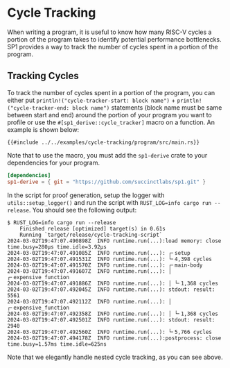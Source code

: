 # Cycle Tracking

When writing a program, it is useful to know how many RISC-V cycles a portion of the program takes to identify potential performance bottlenecks. SP1 provides a way to track the number of cycles spent in a portion of the program.

## Tracking Cycles

To track the number of cycles spent in a portion of the program, you can either put `println!("cycle-tracker-start: block name")` + `println!("cycle-tracker-end: block name")` statements (block name must be same between start and end) around the portion of your program you want to profile or use the `#[sp1_derive::cycle_tracker]` macro on a function. An example is shown below:

```rust,noplayground
{{#include ../../examples/cycle-tracking/program/src/main.rs}}
```

Note that to use the macro, you must add the `sp1-derive` crate to your dependencies for your program.

```toml
[dependencies]
sp1-derive = { git = "https://github.com/succinctlabs/sp1.git" }
```

In the script for proof generation, setup the logger with `utils::setup_logger()` and run the script with `RUST_LOG=info cargo run --release`. You should see the following output:

```
$ RUST_LOG=info cargo run --release
    Finished release [optimized] target(s) in 0.61s
    Running `target/release/cycle-tracking-script`
2024-03-02T19:47:07.490898Z  INFO runtime.run(...):load memory: close time.busy=280µs time.idle=3.92µs
2024-03-02T19:47:07.491085Z  INFO runtime.run(...): ┌╴setup
2024-03-02T19:47:07.491531Z  INFO runtime.run(...): └╴4,398 cycles
2024-03-02T19:47:07.491570Z  INFO runtime.run(...): ┌╴main-body
2024-03-02T19:47:07.491607Z  INFO runtime.run(...): │ ┌╴expensive_function
2024-03-02T19:47:07.491886Z  INFO runtime.run(...): │ └╴1,368 cycles
2024-03-02T19:47:07.492045Z  INFO runtime.run(...): stdout: result: 5561
2024-03-02T19:47:07.492112Z  INFO runtime.run(...): │ ┌╴expensive_function
2024-03-02T19:47:07.492358Z  INFO runtime.run(...): │ └╴1,368 cycles
2024-03-02T19:47:07.492501Z  INFO runtime.run(...): stdout: result: 2940
2024-03-02T19:47:07.492560Z  INFO runtime.run(...): └╴5,766 cycles
2024-03-02T19:47:07.494178Z  INFO runtime.run(...):postprocess: close time.busy=1.57ms time.idle=625ns
```

Note that we elegantly handle nested cycle tracking, as you can see above.
